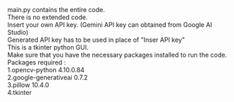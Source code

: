 <body>main.py contains the entire code.<br/> 
There is no extended code.<br/>
Insert your own API key. (Gemini API key can obtained from Google AI Studio)<br/>
Generated API key has to be used in place of "Inser API key"<br/>
This is a tkinter python GUI. <br/>
Make sure that you have the necessary packages installed to run the code.<br/>
Packages required :<br/>
  1.opencv-python 4.10.0.84<br/>
  2.google-generativeai 0.7.2<br/>
  3.pillow 10.4.0<br/>
  4.tkinter<br/>
</body>
